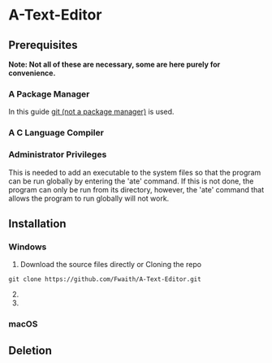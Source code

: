 # A-Text-Editor

## Prerequisites
**Note: Not all of these are necessary, some are here purely for convenience.**
### A Package Manager
In this guide [git (not a package manager)](https://github.com/git-guides/install-git) is used.
### A C Language Compiler
### Administrator Privileges
This is needed to add an executable to the system files so that the program can be run globally by entering the 'ate' command. If this is not done, the program can only be run from its directory, however, the 'ate' command that allows the program to run globally will not work. 

## Installation
### Windows
1. Download the source files directly
      or
Cloning the repo
```
git clone https://github.com/Fwaith/A-Text-Editor.git
```
2. 
3.

### macOS

## Deletion
